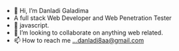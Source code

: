 - 👋 Hi, I’m Danladi Galadima
- A full stack Web Developer and Web Penetration Tester
- 💞️ javascript.
- 💞️ I’m looking to collaborate on anything web related.
- 📫 How to reach me ...danladi8aa@gmail.com

